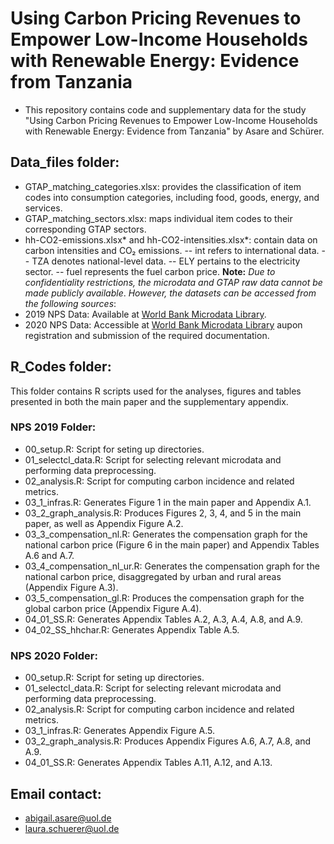 # Using Carbon Pricing Revenues to Empower Low-Income Households with Renewable Energy: Evidence from Tanzania 

  - This repository contains code and supplementary data for the study "Using Carbon Pricing Revenues to Empower Low-Income Households with Renewable Energy: Evidence from Tanzania" by Asare and Schürer.

## Data_files folder:
  - GTAP_matching_categories.xlsx: provides the classification of item codes into consumption categories, including food, goods, energy, and services.
  - GTAP_matching_sectors.xlsx: maps individual item codes to their corresponding GTAP sectors.
  - hh-CO2-emissions.xlsx* and hh-CO2-intensities.xlsx*: contain data on carbon intensities and CO₂ emissions.
    -- int refers to international data.
    -- TZA denotes national-level data. 
    -- ELY pertains to the electricity sector.
    -- fuel represents the fuel carbon price.
 **Note:** _Due to confidentiality restrictions, the microdata and GTAP raw data cannot be made publicly available_.
          _However, the datasets can be accessed from the following sources_:
- 2019 NPS Data: Available at [World Bank Microdata Library](https://microdata.worldbank.org/index.php/catalog/3885).
- 2020 NPS Data: Accessible at [World Bank Microdata Library](https://microdata.worldbank.org/index.php/catalog/3885/get-microdata)
  aupon registration and submission of the required documentation.

## R_Codes folder:
This folder contains R scripts used for the analyses, figures and tables presented in both the main paper and the supplementary appendix.
### NPS 2019 Folder:
  - 00_setup.R: Script for seting up directories.
  - 01_selectcl_data.R: Script for selecting relevant microdata and performing data preprocessing.
  - 02_analysis.R: Script for computing carbon incidence and related metrics. 
  - 03_1_infras.R: Generates Figure 1 in the main paper and Appendix A.1.
  - 03_2_graph_analysis.R: Produces Figures 2, 3, 4, and 5 in the main paper, as well as Appendix Figure A.2.
  - 03_3_compensation_nl.R: Generates the compensation graph for the national carbon price (Figure 6 in the main paper) and Appendix Tables A.6 and A.7.
  - 03_4_compensation_nl_ur.R: Generates the compensation graph for the national carbon price, disaggregated by urban and rural areas (Appendix Figure A.3).
  - 03_5_compensation_gl.R: Produces the compensation graph for the global carbon price (Appendix Figure A.4).
  - 04_01_SS.R: Generates Appendix Tables A.2, A.3, A.4, A.8, and A.9.
  - 04_02_SS_hhchar.R: Generates Appendix Table A.5.
 ### NPS 2020 Folder:
  - 00_setup.R: Script for seting up directories.
  - 01_selectcl_data.R: Script for selecting relevant microdata and performing data preprocessing.
  - 02_analysis.R: Script for computing carbon incidence and related metrics.
  - 03_1_infras.R: Generates Appendix Figure A.5.
  - 03_2_graph_analysis.R: Produces Appendix Figures A.6, A.7, A.8, and A.9.
  - 04_01_SS.R: Generates Appendix Tables A.11, A.12, and A.13.
    
## Email contact:
  - abigail.asare@uol.de
  - laura.schuerer@uol.de 
